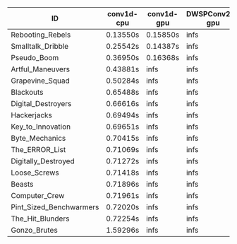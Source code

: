 |ID|conv1d-cpu|conv1d-gpu|DWSPConv2D-gpu|gemm-gpu|avg|
|-|-|-|-|-|-|
|Rebooting_Rebels|0.13550s|0.15850s|infs|4.71389s|infs|
|Smalltalk_Dribble|0.25542s|0.14387s|infs|2.17080s|infs|
|Pseudo_Boom|0.36950s|0.16368s|infs|5.02184s|infs|
|Artful_Maneuvers|0.43881s|infs|infs|5.01075s|infs|
|Grapevine_Squad|0.50284s|infs|infs|4.72785s|infs|
|Blackouts|0.65488s|infs|infs|4.81028s|infs|
|Digital_Destroyers|0.66616s|infs|infs|4.85821s|infs|
|Hackerjacks|0.69494s|infs|infs|4.98140s|infs|
|Key_to_Innovation|0.69651s|infs|infs|4.81812s|infs|
|Byte_Mechanics|0.70415s|infs|infs|4.83995s|infs|
|The_ERROR_List|0.71069s|infs|infs|4.98452s|infs|
|Digitally_Destroyed|0.71272s|infs|infs|4.94408s|infs|
|Loose_Screws|0.71418s|infs|infs|4.99911s|infs|
|Beasts|0.71896s|infs|infs|5.02937s|infs|
|Computer_Crew|0.71961s|infs|infs|4.79785s|infs|
|Pint_Sized_Benchwarmers|0.72020s|infs|infs|5.08932s|infs|
|The_Hit_Blunders|0.72254s|infs|infs|4.97300s|infs|
|Gonzo_Brutes|1.59296s|infs|infs|4.94826s|infs|
